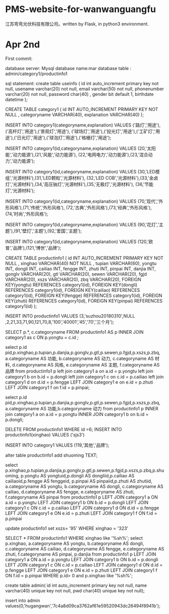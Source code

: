 # PMS-website-for-wanwanguangfu
江苏弯弯光伏科技有限公司。written by Flask, in python3 environment.

# Apr 2nd 
First commit:

database server: Mysql
database name:mar
database table : admin/category1/productinfo1

sql statement:
    create table useinfo (
    id int auto_increment primary key not null,
    usename varchar(20) not null,
    email varchar(50) not null,
    phonenumber varchar(20) not null,
    password char(40) ,
    gender bit default 1,
    birthdate datetime
    );

CREATE TABLE category1 (
  id INT AUTO_INCREMENT PRIMARY KEY NOT NULL ,
  categoryname VARCHAR(40),
  explanation VARCHAR(40)
);


INSERT INTO category1(categoryname,explanation) VALUES ('路灯','用途'),('高杆灯','用途'),('景观灯','用途'),
  ('球场灯','用途'),('投光灯','用途'),('工矿灯','用途'),('日光灯','用途'),('球泡灯','用途'),('格栅灯','用途');

INSERT INTO category1(id,categoryname,explanation) VALUES (20,'太阳能','动力能源'),(21,'风能','动力能源'),
  (22,'电网电力','动力能源'),(23,'混合动力','动力能源');

INSERT INTO category1(id,categoryname,explanation) VALUES (30,'LED模组','光源材料'),(31,'LED颗粒','光源材料'),
  (32,'LED COB','光源材料'),(33,'金卤灯','光源材料'),(34,'高压钠灯','光源材料'),(35,'无极灯','光源材料'),
  (36,'节能灯','光源材料');

INSERT INTO category1(id,categoryname,explanation) VALUES (70,'现代','外形风格'),(71,'传统','外形风格'),
  (72,'古典','外形风格'),(73,'经典','外形风格'),(74,'时尚','外形风格');

INSERT INTO category1(id,categoryname,explanation) VALUES (90,'花灯','主题'),(91,'壁灯','主题'),(92,'爱国','主题');

INSERT INTO category1(id,categoryname,explanation) VALUES (120,'欧普','品牌'),(121,'博世','品牌');

CREATE TABLE productinfo1 (
  id INT AUTO_INCREMENT PRIMARY KEY NOT NULL ,
  xinghao VARCHAR(40) NOT NULL ,
  tupian VARCHAR(60),
  yongtu INT,
  dongli INT,
  cailiao INT,
  fengge INT,
  zhuti INT,
  pinpai INT,
  danjia INT,
  gonglv VARCHAR(20),
  gtl VARCHAR(20),
  sewen VARCHAR(20),
  fgjd VARCHAR(20),
  xszs VARCHAR(20),
  zbq VARCHAR(20),
  FOREIGN KEY(yongtu) REFERENCES category1(id),
  FOREIGN KEY(dongli) REFERENCES category1(id),
  FOREIGN KEY(cailiao) REFERENCES category1(id),
  FOREIGN KEY(fengge) REFERENCES category1(id),
  FOREIGN KEY(zhuti) REFERENCES category1(id),
  FOREIGN KEY(pinpai) REFERENCES category1(id)
);

INSERT INTO productinfo1 VALUES (3,'suzhou20180310',NULL ,2,21,33,71,90,121,70,8,'100','40001','45','70','三个月');

SELECT p.*,
  c.categoryname FROM productinfo1 AS p
INNER JOIN category1 as c ON p.yongtu = c.id ;

select
p.id pid,p.xinghao,p.tupian,p.danjia,p.gonglv,p.gtl,p.sewen,p.fgjd,p.xszs,p.zbq,
a.categoryname AS 功能,
b.categoryname AS 动力,
c.categoryname AS 材料,
d.categoryname AS 风格,
e.categoryname AS 主题,
f.categoryname AS 品牌
from productinfo1 p
left join category1 a on a.id = p.yongtu
left join category1 b on b.id = p.dongli
left join category1 c on c.id = p.cailiao
left join category1 d on d.id = p.fengge
LEFT JOIN category1 e on e.id = p.zhuti
LEFT JOIN category1 f on f.id = p.pinpai;

select
p.id pid,p.xinghao,p.tupian,p.danjia,p.gonglv,p.gtl,p.sewen,p.fgjd,p.xszs,p.zbq,
a.categoryname AS 功能,b.categoryname 动力
  from productinfo1 p
INNER join category1 a on a.id = p.yongtu
INNER JOIN category1 b on b.id = p.dongli;

DELETE FROM productinfo1 WHERE id =6;
INSERT INTO productinfo1(xinghao) VALUES ('sjs3')


INSERT INTO category1 VALUES (119,'其他','品牌');

alter table productinfo1 add shuoming TEXT;

select p.xinghao,p.tupian,p.danjia,p.gonglv,p.gtl,p.sewen,p.fgjd,p.xszs,p.zbq,p.shuoming,
    p.yongtu AS yongtuid,p.dongli AS dongliid,p.cailiao AS cailiaoid,p.fengge AS fenggeid,
    p.pinpai AS pinpaiid,p.zhuti AS zhutiid,
    a.categoryname AS yongtu,
    b.categoryname AS dongli,
    c.categoryname AS cailiao,
    d.categoryname AS fengge,
    e.categoryname AS zhuti,
    f.categoryname AS pinpai from productinfo1 p
    LEFT JOIN category1 a ON a.id = p.yongtu
    LEFT JOIN category1 b ON b.id = p.dongli
    LEFT JOIN category1 c ON c.id = p.cailiao
    LEFT JOIN category1 d ON d.id = p.fengge
    LEFT JOIN category1 e ON e.id = p.zhuti
    LEFT JOIN category1 f ON f.id = p.pinpai

update productinfo1 set xszs= '95' WHERE xinghao = '323'

SELECT * FROM productinfo1 WHERE xinghao like '%sh%';
select p.xinghao,
                    a.categoryname AS yongtu,
                    b.categoryname AS dongli,
                    c.categoryname AS cailiao,
                    d.categoryname AS fengge,
                    e.categoryname AS zhuti,
                    f.categoryname AS pinpai,
                    p.danjia from productinfo1 p
                    LEFT JOIN category1 a ON a.id = p.yongtu
                    LEFT JOIN category1 b ON b.id = p.dongli
                    LEFT JOIN category1 c ON c.id = p.cailiao
                    LEFT JOIN category1 d ON d.id = p.fengge
                    LEFT JOIN category1 e ON e.id = p.zhuti
                    LEFT JOIN category1 f ON f.id = p.pinpai
                    WHERE p.id> 0 and p.xinghao like '%sh%';

create table admin(
id int auto_increment primary key not null,
name varchar(40) unique key not null,
pwd char(40) unique key not null);

insert into admin values(0,'hugangwan','7c4a8d09ca3762af61e59520943dc26494f8941b');
